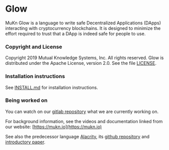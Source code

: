 # Glow

MuKn Glow is a language to write safe Decentralized Applications (DApps)
interacting with cryptocurrency blockchains.
It is designed to minimize the effort required to trust
that a DApp is indeed safe for people to use.

### Copyright and License

Copyright 2019 Mutual Knowledge Systems, Inc. All rights reserved.
Glow is distributed under the Apache License, version 2.0. See the file [LICENSE](LICENSE).

### Installation instructions

See [INSTALL.md](INSTALL.md) for installation instructions.

### Being worked on

You can watch on our [gitlab repository](https://gitlab.com/mukn/glow)
what we are currently working on.

For background information, see the videos and documentation linked from our website:
[https://mukn.io](https://mukn.io)

See also the predecessor language [Alacrity](https://alacrity-lang.org/),
its [github repository](https://github.com/AlacrisIO/alacrity) and
[introductory paper](https://github.com/alacrisio/alacrity/tree/master/docs/paper.md).
